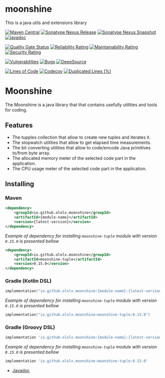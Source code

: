 # moonshine
This is a java utils and extensions library

[![Maven Central](https://img.shields.io/maven-central/v/io.github.ololx.moonshine/moonshine.svg?label=Maven%20Central)](https://search.maven.org/search?q=g:%22io.github.ololx.moonshine%22) [![Sonatype Nexus Release](https://img.shields.io/nexus/r/io.github.ololx.moonshine/moonshine?label=Nexus%20Release&nexusVersion=2&server=https%3A%2F%2Fs01.oss.sonatype.org)](https://search.maven.org/search?q=g:%22io.github.ololx.moonshine%22)
[![Sonatype Nexus Snapshot](https://img.shields.io/nexus/s/io.github.ololx.moonshine/moonshine?label=Nexus%20Snapshot&server=https%3A%2F%2Fs01.oss.sonatype.org)](https://search.maven.org/search?q=g:%22io.github.ololx.moonshine%22) [![javadoc](https://javadoc.io/badge2/io.github.ololx.moonshine/moonshine/javadoc.svg?logo=java)](https://javadoc.io/doc/io.github.ololx.moonshine) 

[![Quality Gate Status](https://sonarcloud.io/api/project_badges/measure?project=ololx_moonshine&metric=alert_status)](https://sonarcloud.io/summary/new_code?id=ololx_moonshine)
[![Reliability Rating](https://sonarcloud.io/api/project_badges/measure?project=ololx_moonshine&metric=reliability_rating)](https://sonarcloud.io/summary/new_code?id=ololx_moonshine)
[![Maintainability Rating](https://sonarcloud.io/api/project_badges/measure?project=ololx_moonshine&metric=sqale_rating)](https://sonarcloud.io/summary/new_code?id=ololx_moonshine)
[![Security Rating](https://sonarcloud.io/api/project_badges/measure?project=ololx_moonshine&metric=security_rating)](https://sonarcloud.io/summary/new_code?id=ololx_moonshine)

[![Vulnerabilities](https://sonarcloud.io/api/project_badges/measure?project=ololx_moonshine&metric=vulnerabilities)](https://sonarcloud.io/summary/new_code?id=ololx_moonshine)
[![Bugs](https://sonarcloud.io/api/project_badges/measure?project=ololx_moonshine&metric=bugs)](https://sonarcloud.io/summary/new_code?id=ololx_moonshine)
[![DeepSource](https://deepsource.io/gh/ololx/moonshine.svg/?label=active+issues&show_trend=true&token=WjXoWTUy4w1uJyI6FIFTFo46)](https://deepsource.io/gh/ololx/moonshine/?ref=repository-badge)

[![Lines of Code](https://sonarcloud.io/api/project_badges/measure?project=ololx_moonshine&metric=ncloc)](https://sonarcloud.io/summary/new_code?id=ololx_moonshine)
[![Codecov](https://codecov.io/gh/ololx/moonshine/graph/badge.svg?token=j2DbKEj47p)](https://codecov.io/gh/ololx/moonshine)
[![Duplicated Lines (%)](https://sonarcloud.io/api/project_badges/measure?project=ololx_moonshine&metric=duplicated_lines_density)](https://sonarcloud.io/summary/new_code?id=ololx_moonshine)

# Moonshine

The Moonshine is a java library that that contains usefully utilities and tools for coding.

## Features

- The tupples collection that allow to create new tuples and iterates it.
- The stopwatch utilities that allow to get elapsed time measurements.
- The bit converting utilities that allow to code/encode Java primitives to/from byte array.
- The allocated memory meter of the selected code part in the application.
- The CPU usage meter of the selected code part in the application.

## Installing

### Maven

```xml
<dependency>
    <groupId>io.github.ololx.moonshine</groupId>
    <artifactId>{module-name}</artifactId>
    <version>{latest-version}</version>
</dependency>
```

_Example of dependency for installing `moonshine-tuple` module with version `0.15.0` is presented bellow_

```xml
<dependency>
    <groupId>io.github.ololx.moonshine</groupId>
    <artifactId>moonshine-tuple</artifactId>
    <version>0.15.0</version>
</dependency>
```

### Gradle (Kotlin DSL)

```kotlin
implementation("io.github.ololx.moonshine:{module-name}:{latest-version}")
```

_Example of dependency for installing `moonshine-tuple` module with version `0.15.0` is presented bellow_

```kotlin
implementation("io.github.ololx.moonshine:moonshine-tuple:0.15.0")
```

### Gradle (Groovy DSL)

```groovy
implementation 'io.github.ololx.moonshine:{module-name}:{latest-version}'
```

_Example of dependency for installing `moonshine-tuple` module with version `0.15.0` is presented bellow_

```groovy
implementation 'io.github.ololx.moonshine:moonshine-tuple:0.15.0'
```

- [Javadoc](https://javadoc.io/doc/io.github.ololx.moonshine)
